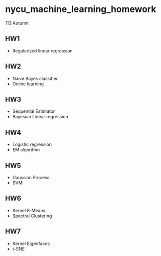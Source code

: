 # nycu_machine_learning_homework
113 Autumn

## HW1
- Regularized linear regression

## HW2
- Naive Bayes classifier
- Online learning

## HW3
- Sequential Estimator
- Bayesian Linear regression

## HW4
- Logistic regression
- EM algorithm

## HW5
- Gaussian Process
- SVM

## HW6
- Kernel K-Means
- Spectral Clustering

## HW7
- Kernel Eigenfaces
- t-SNE
